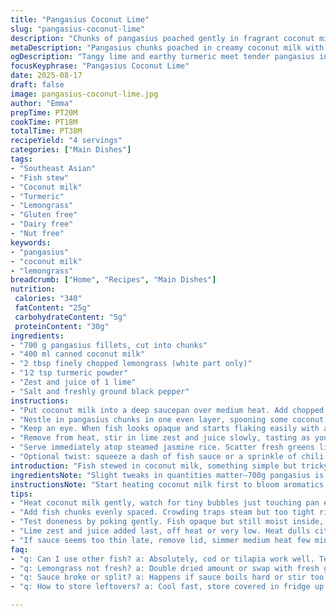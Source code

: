```yaml
---
title: "Pangasius Coconut Lime"
slug: "pangasius-coconut-lime"
description: "Chunks of pangasius poached gently in fragrant coconut milk infused with fresh ginger and ground coriander, brightened by lime zest and juice. Fish tender but firm, enveloped in creamy sauce with subtle spicy warmth from ginger and earthy tones of coriander. Served over jasmine rice with fresh greens and lime wedges. Adapted with turmeric replacing coriander, swapped ginger with lemongrass for sharper citrusy aroma. Perfect for those avoiding nuts, dairy, gluten, and eggs. Cooked just right so fish flakes without falling apart, sauce thickened slightly, aromas layered. Timing flexible relying on bubbles and softness rather than clock."
metaDescription: "Pangasius chunks poached in creamy coconut milk with turmeric and lemongrass. Bright lime zest finishes. Served over jasmine rice with fresh greens."
ogDescription: "Tangy lime and earthy turmeric meet tender pangasius in a coconut milk sauce, served with jasmine rice and fresh greens. Layers of aroma and texture."
focusKeyphrase: "Pangasius Coconut Lime"
date: 2025-08-17
draft: false
image: pangasius-coconut-lime.jpg
author: "Emma"
prepTime: PT20M
cookTime: PT18M
totalTime: PT38M
recipeYield: "4 servings"
categories: ["Main Dishes"]
tags:
- "Southeast Asian"
- "Fish stew"
- "Coconut milk"
- "Turmeric"
- "Lemongrass"
- "Gluten free"
- "Dairy free"
- "Nut free"
keywords:
- "pangasius"
- "coconut milk"
- "lemongrass"
breadcrumb: ["Home", "Recipes", "Main Dishes"]
nutrition: 
 calories: "340"
 fatContent: "25g"
 carbohydrateContent: "5g"
 proteinContent: "30g"
ingredients:
- "700 g pangasius fillets, cut into chunks"
- "400 ml canned coconut milk"
- "2 tbsp finely chopped lemongrass (white part only)"
- "1⁄2 tsp turmeric powder"
- "Zest and juice of 1 lime"
- "Salt and freshly ground black pepper"
instructions:
- "Put coconut milk into a deep saucepan over medium heat. Add chopped lemongrass and turmeric powder. Stir to combine. Heat until small bubbles kiss the edge of the pan, not rolling boil but audible simmer."
- "Nestle in pangasius chunks in one even layer, spooning some coconut milk over the top. Season lightly with salt and pepper. Cover with lid, lower heat to gentle simmer."
- "Keep an eye. When fish looks opaque and starts flaking easily with a fork, about 12 minutes, check sauce thickness. If too thin, uncover and simmer another 3 minutes to concentrate flavors."
- "Remove from heat, stir in lime zest and juice slowly, tasting as you go. The bright citrus cuts through creamy richness. Adjust seasoning; more salt or lime as needed."
- "Serve immediately atop steamed jasmine rice. Scatter fresh greens like bok choy or snap peas. Lime wedges on side to squeeze fresh zing."
- "Optional twist: squeeze a dash of fish sauce or a sprinkle of chili flakes to kick it up."
introduction: "Fish stewed in coconut milk, something simple but tricky to get right. Fish must stay tender, sauce creamy without splitting. Tried ginger but swapped it for lemongrass—cleaner, sharper. Turmeric instead of coriander grounds the flavor in earthiness without overwhelming. Lime zest and juice wake it all up. Used pangasius for delicate texture but you can use cod, tilapia, anything white and flaky. Jasmine rice is more than just a side; it mellows the dish. Greens add necessary snap and color. The trick is watching the fish cooked gently, bubbles forming around edges, not a roar of boil or mushy pieces. Cooking times are guides, your senses matter more. That sweet coconut aroma mingled with citrus, the sound of simmering, the feel of flaky fish—these tell you when it’s done. It’s a dance."
ingredientsNote: "Slight tweaks in quantities matter—700g pangasius is easier to manage than 675g precise. Coconut milk should be full fat for richness, avoid watered down cans. Lemongrass has sharper citrus than ginger, use fresh for best aroma; if dry, double the amount or substitute with fresh ginger if unavailable. Turmeric powder gives warm color and subtle earthiness, but fresh turmeric root works if finely minced. Lime zest is essential —don't skip or substitute with lemon, it changes profile. Salt gradually, as coconut milk masks seasoning at first. Black pepper grounds flavors. For dairy or nut intolerance, coconut milk is perfect; no need for cream or butter. If concerns on sustainability, substitute pangasius with tilapia or cod, but adjust cooking times slightly. Lemongrass tough parts should be discarded after cooking to prevent bitterness."
instructionsNote: "Start heating coconut milk first to bloom aromatics like lemongrass and turmeric —this releases essential oils and builds depth. Avoid a hard boil; you want gentle simmer that ruffles surface, tells you sauce is warming without curdling. Add fish and cover promptly to trap steam; it cooks fish evenly, holds moisture. Check fish doneness by gentling poking with fork, looks opaque but still moist, flakes easily. Overcooked fish flakes too much, becomes mealy. If sauce too thin at end, remove lid, medium heat for few mins thickens it through evaporation. Add lime juice last —heat can dull that fresh acidity. Taste before final seasoning; sometimes a pinch more salt or lime juice balances flavors. Don’t rush or stir too vigorously, fish chunks may fall apart. Serve immediately; sauce tends to thicken and set upon cooling. Leftovers reheat gently, adding splash of coconut milk to loosen sauce. For quicker prep, swap lemongrass with ground lemongrass powder but fresh is superior."
tips:
- "Heat coconut milk gently, watch for tiny bubbles just touching pan edge. Not a full boil, that splits sauce. Bloom lemongrass and turmeric early to unlock oils but keep flame low to preserve aroma."
- "Add fish chunks evenly spaced. Crowding traps steam but too tight risks sticking. Cover quickly to hold moisture and steam from thick coconut milk matrix cooks fish softly while frying edges slightly."
- "Test doneness by poking gently. Fish opaque but still moist inside, flakes easily under light pressure. Overcook and pieces crumble; no creaminess in sauce if fish falls apart. Timing flexible; use senses not clock strictly."
- "Lime zest and juice added last, off heat or very low. Heat dulls citric brightness, so mix slowly, taste repeatedly. Adjust salt gradually since coconut milk masks flavors early on, finishing seasoning key to balance."
- "If sauce seems too thin late, remove lid, simmer medium heat few mins to evaporate water. Watch carefully; too long thickens sauce beyond creamy silkiness. Better thinish than curdled or sticky. Reheat leftovers gently with splash coconut milk."
faq:
- "q: Can I use other fish? a: Absolutely, cod or tilapia work well. Texture differs though. Pangasius delicate so cook time may shorten. Watch bubbles and flakes carefully."
- "q: Lemongrass not fresh? a: Double dried amount or swap with fresh ginger. Aromatic profile changes; sharper, less clean citrus. Not exact but close enough for strong flavor presence."
- "q: Sauce broke or split? a: Happens if sauce boils hard or stir too vigorously. Next time low heat, gentle simmer only. Add fish quickly, no harsh stirring. If split, add splash coconut milk slowly, whisk gently."
- "q: How to store leftovers? a: Cool fast, store covered in fridge up to 2 days. Reheat low and slow, add coconut milk splash to loosen sauce. Microwave risks overcooking fish—prefer stove top gently warming."

---
```

